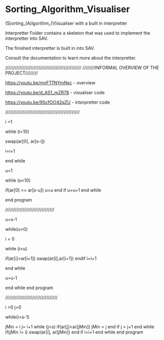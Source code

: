 # Sorting_Algorithm_Visualiser

(S)orting_(A)lgorithm_(V)isualiser with a built in interpretter

Interpretter Folder contains a skeleton that was used to implement the interpretter into SAV.

The finished interpretter is built in into SAV.

Consult the documentation to learn more about the interpretter.


////////////////////////////////////////////////
////////INFORMAL OVERVIEW OF THE PROJECT////////


https://youtu.be/mnFT7NYmNsc - overview

https://youtu.be/d_AS1_mZR78 - visualiser code

https://youtu.be/9ScfOO42qZU - interpretter code


///////////////////////////////////////////////

i =1

while (i<10)

swap(ar[0], ar[s-i])

i=i+1

end while

u=1

while (u<10)

if(ar[0] >= ar[s-u])
u=u
end if
u=u+1
end while

end program


///////////////////////////////

u=s-1

while(u>0)

i = 0

while (i<u)

if(ar[i]>ar[i+1])
swap(ar[i],ar[i+1])
endif
i=i+1

end while

u=u-1

end while
end program

/////////////////////////////////


i =0
j=0

while(i<s-1)

jMin = i
j= i+1
	while (j<s)
		if(ar[j]<ar[jMin])
		jMin = j
		end if
	j = j+1
	end while
	if(jMin != i)
		swap(ar[i], ar[jMin])
	end if
i=i+1
end while
end program



